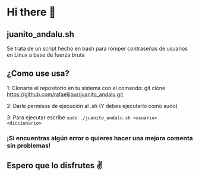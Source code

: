 # Hi there 👋

## juanito_andalu.sh
Se trata de un script hecho en bash para romper contraseñas de usuarios en Linux a base de fuerza bruta
## ¿Como use usa?
1: Clonarte el repositorio en tu sistema con el comando: git clone https://github.com/rafaeljibur/juanito_andalu.git

2: Darle permisos de ejecución al .sh (Y debes ejecutarlo como sudo)

3: Para ejecutar escribe ```sudo ./juanito_andalu.sh <usuario> <diccionario>```
	
### ¡Si encuentras algún error o quieres hacer una mejora comenta sin problemas!

## Espero que lo disfrutes ✌️
